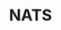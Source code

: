 ---
title: NATS
categories:
  - message-broker
docs:
  - id: go
    url: https://golang.testcontainers.org/modules/nats/
    maintainer: core
    example: |
      ```go
      natsContainer, err := nats.RunContainer(ctx, testcontainers.WithImage("nats:2.9"))
      ``````
  - id: nodejs
    url: https://node.testcontainers.org/modules/nats/
    maintainer: core
    example: |
      ```javascript
      const container = await new NatsContainer().start();
      ```
description: |
  NATS is an open-source messaging system that enables applications to securely communicate across any combination of cloud vendors, on-premise, edge, web and mobile, and devices.
---